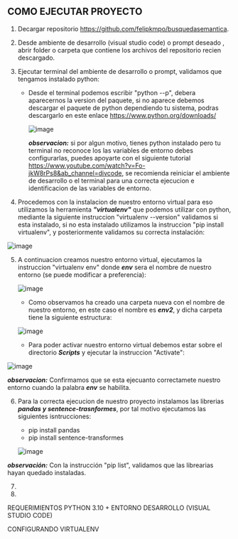 ## COMO EJECUTAR PROYECTO
1. Decargar repositorio https://github.com/felipkmpo/busquedasemantica.
   
2. Desde ambiente de desarrollo (visual studio code)  o prompt deseado , abrir folder o carpeta que contiene los archivos del repositorio recien descargado.
   
3. Ejecutar terminal del ambiente de desarrollo o prompt, validamos que tengamos instalado python:
      - Desde el terminal podemos escribir "python --p", debera aparecernos la version del paquete, si no aparece debemos descargar el paquete de python dependiendo tu sistema, podras descargarlo en este enlace https://www.python.org/downloads/
        
        ![image](https://github.com/user-attachments/assets/48f917ed-80f4-43f6-a4a4-f1f54be39430)
        
        ***observacion:*** si por algun motivo, tienes python instalado pero tu terminal no reconoce los las variables de entorno debes configurarlas, puedes apoyarte con el siguiente tutorial https://www.youtube.com/watch?v=Fo-jkW8rPs8&ab_channel=divcode,
        se recomienda reiniciar el ambiente de desarrollo o el terminal para una correcta ejecucion e identificacion de las variables de entorno.
        
4. Procedemos con la instalacion de nuestro entorno virtual para eso utilizamos la herramienta ***"virtualenv"*** que podemos utilizar con python, mediante la siguiente instruccion "virtualenv --version" validamos si esta instalado, si no esta instalado utilizamos
   la instruccion "pip install virtualenv", y posteriormente validamos su correcta instalación:

 ![image](https://github.com/user-attachments/assets/7178b2e8-48f3-4ceb-ab25-5199dcbe454f)

5. A continuacion creamos nuestro entorno virtual, ejecutamos la instruccion "virtualenv env" donde ***env*** sera el nombre de nuestro entorno (se puede modificar a preferencia):

     ![image](https://github.com/user-attachments/assets/271bcd78-b0c6-446d-838b-a91a49736eb0)


    - Como observamos ha creado una carpeta nueva con el nombre de nuestro entorno, en este caso el nombre es ***env2***, y dicha carpeta tiene la siguiente estructura:
      
    ![image](https://github.com/user-attachments/assets/6e29acc1-bf92-49a4-b781-250d21a783e1)

   - Para poder activar nuestro entorno virtual debemos estar sobre el directorio ***Scripts*** y ejecutar la instruccion "Activate":
     
![image](https://github.com/user-attachments/assets/2dd5b0ab-0979-4fec-8f8a-0ff8cab841d4)

***observacion:*** Confirmamos que se esta ejecuanto correctamete nuestro entorno cuando la palabra ***env*** se habilita.

6. Para la correcta ejecucion de nuestro proyecto instalamos las librerias ***pandas y sentence-trasnformes***, por tal motivo ejecutamos las siguientes isntrucciones:
     - pip install pandas
     - pip install sentence-transformes

     ![image](https://github.com/user-attachments/assets/cfa828e6-ab34-4923-9109-e61165515882)

***observación:*** Con la instrucción "pip list", validamos que las librearias hayan quedado instaladas.

7. 
10. 

REQUERIMIENTOS
PYTHON 3.10 +
ENTORNO DESARROLLO (VISUAL STUDIO CODE)


CONFIGURANDO VIRTUALENV
